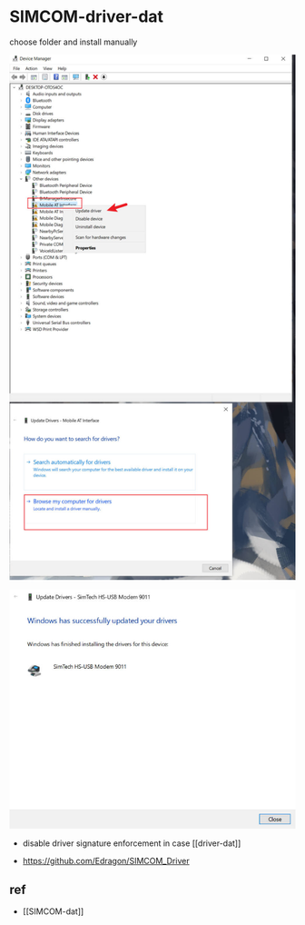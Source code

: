 
# SIMCOM-driver-dat


choose folder and install manually 

![](2025-05-20-18-12-38.png)

![](2025-05-20-18-11-37.png)

- disable driver signature enforcement in case [[driver-dat]]

- https://github.com/Edragon/SIMCOM_Driver

## ref 

- [[SIMCOM-dat]]
